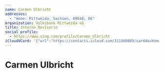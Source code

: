 ```yaml
---
name: Carmen Ulbricht
addresses:
  - "Home: Mittweida, Sachsen, 09648, DE"
organization: Volksbank Mittweida eG
title: Interne Revisorin
social profile:
  - https://www.xing.com/profile/Carmen_Ulbricht
iCloudVCard: '{"url":"https://contacts.icloud.com/311500889/carddavhome/card/NjM5YjRmZmYtYTg5Ny00MjRhLWJkN2ItZDM3ZDk0YjQwMWUz.vcf","etag":"\"kmfhd53z\"","data":"BEGIN:VCARD\r\nVERSION:3.0\r\nFN:\r\nN:Ulbricht;Carmen;;;\r\nUID:639b4fff-a897-424a-bd7b-d37d94b401e3\r\nADR;TYPE=HOME:;;;Mittweida;Sachsen;09648;DE;\r\nitem1.X-ABLABEL:Work\r\nitem0.X-ABLABEL:xing\r\nPRODID:ez-vcard 0.9.13-fc\r\nREV:2025-04-03T22:04:43Z\r\nORG:Volksbank Mittweida eG;\r\nTITLE:Interne Revisorin\r\nPHOTO;VALUE=uri:https://d2ojpxxtu63wzl.cloudfront.net/static/40e432da17abda\r\n abbe1848b5db941059_96590f33b3cc9b217671f40444e5c3ae9ed728a8129714d76b6840bb\r\n 6b7bd476\r\nitem0.X-SOCIALPROFILE;X-USER=Carmen_Ulbricht:https://www.xing.com/profile/C\r\n armen_Ulbricht\r\nEND:VCARD"}'
---
```

# Carmen Ulbricht